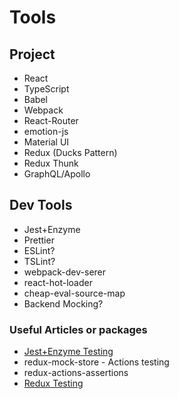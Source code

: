 # Tools

## Project

- React
- TypeScript
- Babel
- Webpack
- React-Router
- emotion-js
- Material UI
- Redux (Ducks Pattern)
- Redux Thunk
- GraphQL/Apollo

## Dev Tools

- Jest+Enzyme
- Prettier
- ESLint?
- TSLint?
- webpack-dev-serer
- react-hot-loader
- cheap-eval-source-map
- Backend Mocking?

### Useful Articles or packages

- [Jest+Enzyme Testing](https://medium.com/netscape/testing-a-react-redux-app-using-jest-and-enzyme-b349324803a9)
- redux-mock-store - Actions testing
- redux-actions-assertions
- [Redux Testing](https://redux.js.org/recipes/writingtests)
